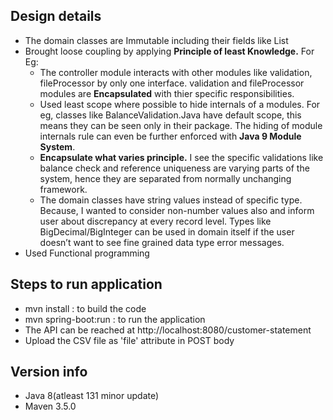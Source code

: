 
## Design details

<ul>
<li>The domain classes are Immutable including their fields like List</li>
<li>Brought loose coupling by applying <b>Principle of least Knowledge.</b> For Eg:</b>
    <ul>
    <li>The controller module interacts with other modules like validation, fileProcessor by only one 
    interface. validation and fileProcessor modules are <b>Encapsulated</b> with thier specific responsibilities.</li>
    <li>Used least scope where possible to hide internals of a modules. For eg,  classes like BalanceValidation.Java have default scope, this means they can be seen only in their package. The hiding of module internals rule can even be further enforced with <b>Java 9 Module System</b>.
    </li>
    <li>
        <b>Encapsulate what varies principle.</b> I see the specific validations like balance check and reference uniqueness are varying parts of the system, hence they are separated from normally unchanging framework.
    </li>
    <li>
        The domain classes have string values instead of specific type. Because, I wanted to consider non-number values also and inform user about discrepancy at every record level. Types like BigDecimal/BigInteger can be used in domain itself if the user doesn’t want to see fine grained data type error messages.
    </li>           
    </ul>
</li>
<li>Used Functional programming</li>
</ul>

## Steps to run application
<ul>
<li>mvn install : to build the code</li>
<li>mvn spring-boot:run : to run the application</li>
<li>The API can be reached at http://localhost:8080/customer-statement</li>
<li>Upload the CSV file as 'file' attribute in POST body </li>
</ul>

## Version info
<ul>
<li>Java 8(atleast 131 minor update)</li>
<li>Maven 3.5.0</li>
</ul>
